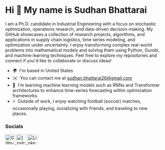 Hi 👋 My name is Sudhan Bhattarai
=================================

I am a Ph.D. candidate in Industrial Engineering with a focus on stochastic optimization, operations research, and data-driven decision-making. My GitHub showcases a collection of research projects, algorithms, and applications in supply chain logistics, time series modeling, and optimization under uncertainty. I enjoy transforming complex real-world problems into mathematical models and solving them using Python, Gurobi, and machine learning techniques. Feel free to explore my repositories and connect if you'd like to collaborate or discuss ideas!

* 🌍  I'm based in United States
* ✉️  You can contact me at [sudhan.bhattarai26@gmail.com](mailto:sudhan.bhattarai26@gmail.com)
* 🧠  I'm learning machine learning models such as RNNs and Transformer architectures to enhance time-series forecasting within optimization frameworks.
* ⚡  Outside of work, I enjoy watching football (soccer) matches, occasionally playing, socializing with friends, and traveling to new places.


### Socials

<p align="left"> <a href="https://www.github.com/sudhan-bhattarai" target="_blank" rel="noreferrer"> <picture> <source media="(prefers-color-scheme: dark)" srcset="https://raw.githubusercontent.com/danielcranney/readme-generator/main/public/icons/socials/github-dark.svg" /> <source media="(prefers-color-scheme: light)" srcset="https://raw.githubusercontent.com/danielcranney/readme-generator/main/public/icons/socials/github.svg" /> <img src="https://raw.githubusercontent.com/danielcranney/readme-generator/main/public/icons/socials/github.svg" width="32" height="32" alt="Github" title="Github" /> </picture> </a> <a href="http://www.instagram.com/__sudhan__bh__" target="_blank" rel="noreferrer"> <picture> <source media="(prefers-color-scheme: dark)" srcset="https://raw.githubusercontent.com/danielcranney/readme-generator/main/public/icons/socials/instagram-dark.svg" /> <source media="(prefers-color-scheme: light)" srcset="https://raw.githubusercontent.com/danielcranney/readme-generator/main/public/icons/socials/instagram.svg" /> <img src="https://raw.githubusercontent.com/danielcranney/readme-generator/main/public/icons/socials/instagram.svg" width="32" height="32" alt="Instragram" title="Instragram" /> </picture> </a> <a href="https://www.linkedin.com/in/sudhan-bhattarai-07526414a/" target="_blank" rel="noreferrer"> <picture> <source media="(prefers-color-scheme: dark)" srcset="https://raw.githubusercontent.com/danielcranney/readme-generator/main/public/icons/socials/linkedin-dark.svg" /> <source media="(prefers-color-scheme: light)" srcset="https://raw.githubusercontent.com/danielcranney/readme-generator/main/public/icons/socials/linkedin.svg" /> <img src="https://raw.githubusercontent.com/danielcranney/readme-generator/main/public/icons/socials/linkedin.svg" width="32" height="32" alt="LinkedIn" title="LinkedIn" /> </picture> </a></p>
